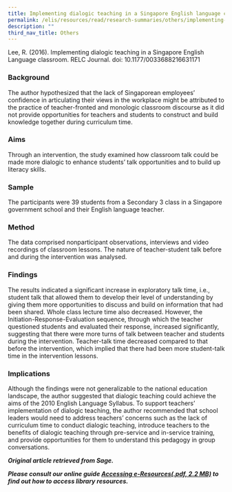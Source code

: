 ```yaml
---
title: Implementing dialogic teaching in a Singapore English language classroom
permalink: /elis/resources/read/research-summaries/others/implementing-dialogic-teaching-in-classroom/
description: ""
third_nav_title: Others
---
```

Lee, R. (2016). Implementing dialogic teaching in a Singapore English Language classroom. RELC Journal. doi: 10.1177/0033688216631171

### Background

The author hypothesized that the lack of Singaporean employees’ confidence in articulating their views in the workplace might be attributed to the practice of teacher-fronted and monologic classroom discourse as it did not provide opportunities for teachers and students to construct and build knowledge together during curriculum time.

### Aims

Through an intervention, the study examined how classroom talk could be made more dialogic to enhance students’ talk opportunities and to build up literacy skills.

### Sample

The participants were 39 students from a Secondary 3 class in a Singapore government school and their English language teacher.

### Method

The data comprised nonparticipant observations, interviews and video recordings of classroom lessons. The nature of teacher-student talk before and during the intervention was analysed.

### Findings

The results indicated a significant increase in exploratory talk time, i.e., student talk that allowed them to develop their level of understanding by giving them more opportunities to discuss and build on information that had been shared. Whole class lecture time also decreased. However, the Initiation-Response-Evaluation sequence, through which the teacher questioned students and evaluated their response, increased significantly, suggesting that there were more turns of talk between teacher and students during the intervention. Teacher-talk time decreased compared to that before the intervention, which implied that there had been more student-talk time in the intervention lessons.

### Implications

Although the findings were not generalizable to the national education landscape, the author suggested that dialogic teaching could achieve the aims of the 2010 English Language Syllabus. To support teachers’ implementation of dialogic teaching, the author recommended that school leaders would need to address teachers’ concerns such as the lack of curriculum time to conduct dialogic teaching, introduce teachers to the benefits of dialogic teaching through pre-service and in-service training, and provide opportunities for them to understand this pedagogy in group conversations.

_**Original article retrieved from Sage.**_  

**_Please consult our online guide [Accessing e-Resources(.pdf, 2.2 MB)](https://academyofsingaporeteachers-moe-edu-sg-admin.cwp.sg/elis/resources/read/research-summaries/others/18e45074-6b1b-4ac7-811f-1a8da16c4f81 "Accessing e-Resources") to find out how to access library resources._**